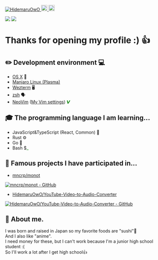 <p align="left"> 
  <a href="https://github.com/HidemaruOwO/">
    <img src="https://komarev.com/ghpvc/?username=HidemaruOwO&style=flat-square" alt="HidemaruOwO" />
  </a>
  <a href="http://twitter.com/Hidemaru_OwO">
    <img height="20" src="https://img.shields.io/twitter/follow/Hidemaru_OwO?style=flat-square" />
  </a>
  <a href="https://github.com/HidemaruOwO">
    <img height="20" src="https://img.shields.io/github/followers/HidemaruOwO?label=follow&logo=github&style=flat-square" />
  </a>
</p>
  <img src="https://github-readme-stats.vercel.app/api?username=HidemaruOwO&count_private=true&show_icons=true" />
  <img src="https://github-readme-stats.vercel.app/api/top-langs/?username=HidemaruOwO&count_private=true&show_icons=true&exclude_repo=dotfiles&hide=html,css" />

# Thanks for opening my profile :) 👍

## ✏️ Development environment 💻

- [OS X](www.apple.com/jp/macos/) 
- [Manjaro Linux (Plasma)](https://manjaro.org)
- [Wezterm](https://github.com/wez/wezterm) 🖥
- [zsh](https://github.com/zsh-users/zsh) 🗣
- [NeoVim](https://github.com/neovim/neovim) ([My Vim settings](https://github.com/HidemaruOwO/dotfiles/tree/master/.config/nvim)) <font color="green">𝙑</font>

## 🎓 The programming language I am learning...

- JavaScript&TypeScript (React, Common) 📃
- Rust ⚙️
- Go 💨
- Bash $<font color="green">\_</font>

## 🤝 Famous projects I have participated in...

- [mncrp/monot](https://github.com/mncrp/monot)

[![mncrp/monot - GitHub](https://gh-card.dev/repos/mncrp/monot.svg?fullname=)](https://github.com/HidemaruOwO/YouTube-Video-to-Audio-Converter)

- [HidemaruOwO/YouTube-Video-to-Audio-Converter](https://github.com/HidemaruOwO/YouTube-Video-to-Audio-Converter)

[![HidemaruOwO/YouTube-Video-to-Audio-Converter - GitHub](https://gh-card.dev/repos/HidemaruOwO/YouTube-Video-to-Audio-Converter.svg?fullname=)](https://github.com/HidemaruOwO/YouTube-Video-to-Audio-Converter)

## 👀 About me.

I was born and raised in Japan so my favorite foods are "sushi"🍣<br>
And I also like "anime".<br>
I need money for these, but I can't work because I'm a junior high school student :(<br>
So I'll work a lot after I get high school👍

